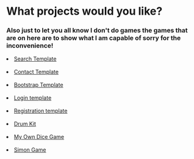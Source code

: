 <!DOCTYPE html>
<html lang="en">
<head>
  <meta charset="UTF-8">
  <link rel="stylesheet" href="styles2.css">
  <title>Projects</title>
  <h1>What projects would you like?</h1>
  <h3>Also just to let you all know I don't do games the games that are on here are to show what I am capable of sorry for the inconvenience!</h3>
</head>
<body>

  <div>
  <li><a href="file://C:/Users/mkouk24/Documents/Web%20Development/Google%20template/index.html?">Search Template</a></li>
  <br />
  <li><a href="file:///C:/Users/mkouk24/Documents/Web%20Development/Matthew's%20Business%20Website/contact.html">Contact Template</a></li>
  <br />
  <li><a href="file:///C:/Users/mkouk24/Documents/Web%20Development/Bootstrap-installation/TinDog-Start-master/index.html">Bootstrap Template</a></li>
  <br />
  <li><a href="file:///C:/Users/mkouk24/Documents/Web%20Development/Login%20template/index.html#">Login template</a></li>
  <br />
  <li><a href="file:///C:/Users/mkouk24/Documents/Web%20Development/Registration%20template/index.html">Registration template</a></li>
  <br />
  <li><a href="file:///C:/Users/mkouk24/Documents/Web%20Development/Drum%20Kit/index.html">Drum Kit</a></li>
  <br />
  <li><a href="file:///C:/Users/mkouk24/Documents/Web%20Development/My%20Own%20Dicee%20Game/dicee.html">My Own Dice Game</a></li>
  <br />
  <li><a href="file:///C:/Users/mkouk24/Documents/Web%20Development/The%20Simon%20Game/index.html">Simon Game</a></li>
</div>
</body>
</html>
